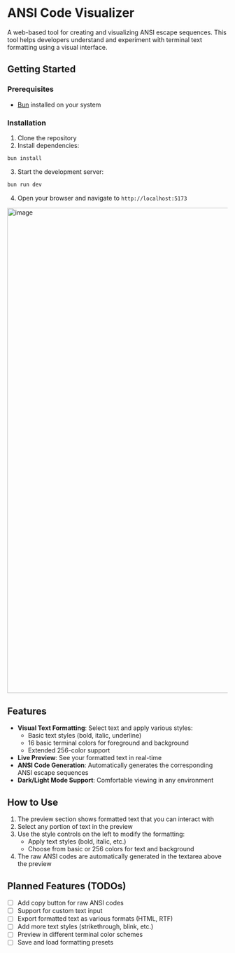 # ANSI Code Visualizer

A web-based tool for creating and visualizing ANSI escape sequences. This tool helps developers understand and experiment with terminal text formatting using a visual interface.

## Getting Started

### Prerequisites

- [Bun](https://bun.sh/) installed on your system

### Installation

1. Clone the repository
2. Install dependencies:
```bash
bun install
```
3. Start the development server:
```bash
bun run dev
```
4. Open your browser and navigate to `http://localhost:5173`

<img width="1107" alt="image" src="https://github.com/user-attachments/assets/d66ffc22-8bca-47e2-b3bc-aeb12b73ce61">

## Features

- **Visual Text Formatting**: Select text and apply various styles:
  - Basic text styles (bold, italic, underline)
  - 16 basic terminal colors for foreground and background
  - Extended 256-color support
- **Live Preview**: See your formatted text in real-time
- **ANSI Code Generation**: Automatically generates the corresponding ANSI escape sequences
- **Dark/Light Mode Support**: Comfortable viewing in any environment

## How to Use

1. The preview section shows formatted text that you can interact with
2. Select any portion of text in the preview
3. Use the style controls on the left to modify the formatting:
   - Apply text styles (bold, italic, etc.)
   - Choose from basic or 256 colors for text and background
4. The raw ANSI codes are automatically generated in the textarea above the preview

## Planned Features (TODOs)

- [ ] Add copy button for raw ANSI codes
- [ ] Support for custom text input
- [ ] Export formatted text as various formats (HTML, RTF)
- [ ] Add more text styles (strikethrough, blink, etc.)
- [ ] Preview in different terminal color schemes
- [ ] Save and load formatting presets
